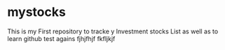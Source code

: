 # mystocks
This is my First repository to tracke y Investment stocks List as well as to learn github
test agains  fjhjfhjf
fkfljkjf



